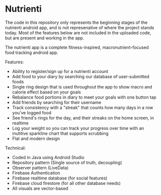 # Nutrienti

The code in this repository only represents the beginning stages of the nutrienti android app, and is not represenative of where the project stands today.
Most of the features below are not included in the uploaded code, but are present and working in the app.

The nutrienti app is a complete fitness-inspired, macronutrient-focused food tracking android app.

Features:
- Ability to register/sign up for a nutrienti account
- Add food to your diary by searching our database of user-submitted foods
- Single ring design that is used throughout the app to show macro and calorie effect based on your goals
- Rebalance food portions in diary to meet your goals with one button tap
- Add friends by searching for their username
- Track consistency with a "streak" that counts how many days in a row you've logged food
- See friend's rings for the day, and their streaks on the home screen, in realtime
- Log your weight so you can track your progress over time with an inutitive sparkline chart that supports scrubbing
- Flat and modern design

Technical:
- Coded in Java using Android Studio
- Repository pattern (Single source of truth, decoupling)
- Observer pattern (LiveData)
- Firebase Authentication
- Firebase realtime database (for social features)
- Firebase cloud firestore (for all other database needs)
- All visuals are vector-based
